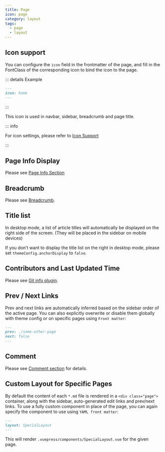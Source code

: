 ```yaml
---
title: Page
icon: page
category: layout
tags:
  - page
  - layout
---
```


## Icon support

You can configure the `icon` field in the frontmatter of the page, and fill in the FontClass of the corresponding icon to bind the icon to the page.

::: details Example

```md
---
icon: home
---
```

:::

This icon is used in navbar, sidebar, breadcrumb and page title.

::: info

For icon settings, please refer to [Icon Support](../interface/icon.md)

:::

## Page Info Display

Please see [Page Info Section](../feature/page-info.md)

## Breadcrumb

Please see [Breadcrumb](breadcrumb.md).

## Title list

In desktop mode, a list of article titles will automatically be displayed on the right side of the screen. (They will be placed in the sidebar on mobile devices)

If you don’t want to display the title list on the right in desktop mode, please set `themeConfig.anchorDisplay` to `false`.

## Contributors and Last Updated Time

Please see [Git info plugin](../feature/git.md).

## Prev / Next Links

Prev and next links are automatically inferred based on the sidebar order of the active page. You can also explicitly overwrite or disable them globally with theme config or on specific pages using `Front matter`:

```md
---
prev: ./some-other-page
next: false
---
```

## Comment

Please see [Comment section](../feature/comment.md) for details.

## Custom Layout for Specific Pages

By default the content of each `*.md` file is rendered in a `<div class="page">` container, along with the sidebar, auto-generated edit links and prev/next links. To use a fully custom component in place of the page, you can again specify the component to use using `YAML front matter`:

```md
---
layout: SpecialLayout
---
```

This will render `.vuepress/components/SpecialLayout.vue` for the given page.
